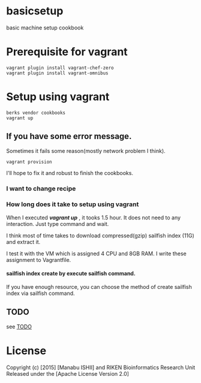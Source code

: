 # basicsetup
basic machine setup cookbook

# Prerequisite for vagrant
```
vagrant plugin install vagrant-chef-zero
vagrant plugin install vagrant-omnibus
```

# Setup using vagrant
```
berks vendor cookbooks
vagrant up
```

## If you have some error message.

Sometimes it fails some reason(mostly network problem I think).

```
vagrant provision
```

I'll hope to fix it and robust to finish the cookbooks.

### I want to change recipe




### How long does it take to setup using vagrant

When I executed ***vagrant up*** , it tooks 1.5 hour.
It does not need to any interaction.
Just type command and wait.

I think most of time takes to download compressed(gzip) sailfish index (11G)
and extract it.

I test it with the VM which is assigned 4 CPU and 8GB RAM.
I write these assignment to Vagrantfile.

#### sailfish index create by execute sailfish command.

If you have enough resource, you can choose the method of create sailfish index
 via sailfish command.

## TODO

see [TODO](TODO.md)

# License

Copyright (c) [2015] [Manabu ISHII] and RIKEN Bioinformatics Research Unit
Released under the [Apache License Version 2.0]
